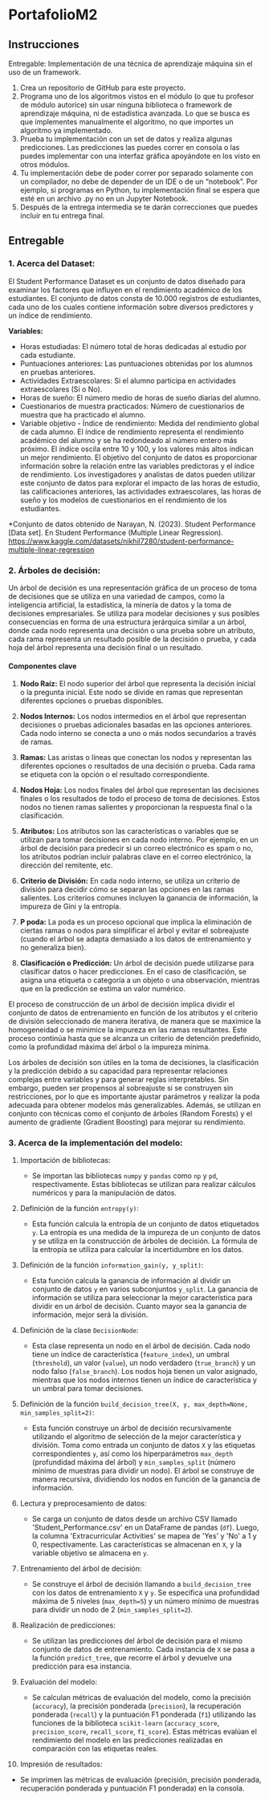 # PortafolioM2

## Instrucciones
Entregable: Implementación de una técnica de aprendizaje máquina sin el uso de un framework.

1. Crea un repositorio de GitHub para este proyecto.
2. Programa uno de los algoritmos vistos en el módulo (o que tu profesor de módulo autorice) sin usar ninguna biblioteca o framework de aprendizaje máquina, ni de estadística avanzada. Lo que se busca es que implementes manualmente el algoritmo, no que importes un algoritmo ya implementado. 
3. Prueba tu implementación con un set de datos y realiza algunas predicciones. Las predicciones las puedes correr en consola o las puedes implementar con una interfaz gráfica apoyándote en los visto en otros módulos.
4. Tu implementación debe de poder correr por separado solamente con un compilador, no debe de depender de un IDE o de un “notebook”. Por ejemplo, si programas en Python, tu implementación final se espera que esté en un archivo .py no en un Jupyter Notebook.
5. Después de la entrega intermedia se te darán correcciones que puedes incluir en tu entrega final.

## Entregable
### 1. Acerca del Dataset:
El Student Performance Dataset es un conjunto de datos diseñado para examinar los factores que influyen en el rendimiento académico de los estudiantes. El conjunto de datos consta de 10.000 registros de estudiantes, cada uno de los cuales contiene información sobre diversos predictores y un índice de rendimiento.

**Variables:**
*  Horas estudiadas: El número total de horas dedicadas al estudio por cada estudiante.
*  Puntuaciones anteriores: Las puntuaciones obtenidas por los alumnos en pruebas anteriores.
*  Actividades Extraescolares: Si el alumno participa en actividades extraescolares (Sí o No).
*  Horas de sueño: El número medio de horas de sueño diarias del alumno.
*  Cuestionarios de muestra practicados: Número de cuestionarios de muestra que ha practicado el alumno.
*  Variable objetivo - Índice de rendimiento: Medida del rendimiento global de cada alumno. El índice de rendimiento representa el rendimiento académico del alumno y se ha redondeado al número entero más próximo. El índice oscila entre 10 y 100, y los valores más altos indican un mejor rendimiento.
El objetivo del conjunto de datos es proporcionar información sobre la relación entre las variables predictoras y el índice de rendimiento. Los investigadores y analistas de datos pueden utilizar este conjunto de datos para explorar el impacto de las horas de estudio, las calificaciones anteriores, las actividades extraescolares, las horas de sueño y los modelos de cuestionarios en el rendimiento de los estudiantes.

*Conjunto de datos obtenido de Narayan, N. (2023). Student Performance [Data set]. En Student Performance (Multiple Linear Regression). https://www.kaggle.com/datasets/nikhil7280/student-performance-multiple-linear-regression

### 2. Árboles de decisión:
Un árbol de decisión es una representación gráfica de un proceso de toma de decisiones que se utiliza en una variedad de campos, como la inteligencia artificial, la estadística, la minería de datos y la toma de decisiones empresariales. Se utiliza para modelar decisiones y sus posibles consecuencias en forma de una estructura jerárquica similar a un árbol, donde cada nodo representa una decisión o una prueba sobre un atributo, cada rama representa un resultado posible de la decisión o prueba, y cada hoja del árbol representa una decisión final o un resultado.

#### **Componentes clave**

1. **Nodo Raíz:** El nodo superior del árbol que representa la decisión inicial o la pregunta inicial. Este nodo se divide en ramas que representan diferentes opciones o pruebas disponibles.

2. **Nodos Internos:** Los nodos intermedios en el árbol que representan decisiones o pruebas adicionales basadas en las opciones anteriores. Cada nodo interno se conecta a uno o más nodos secundarios a través de ramas.

3. **Ramas:** Las aristas o líneas que conectan los nodos y representan las diferentes opciones o resultados de una decisión o prueba. Cada rama se etiqueta con la opción o el resultado correspondiente.

4. **Nodos Hoja:** Los nodos finales del árbol que representan las decisiones finales o los resultados de todo el proceso de toma de decisiones. Estos nodos no tienen ramas salientes y proporcionan la respuesta final o la clasificación.

5. **Atributos:** Los atributos son las características o variables que se utilizan para tomar decisiones en cada nodo interno. Por ejemplo, en un árbol de decisión para predecir si un correo electrónico es spam o no, los atributos podrían incluir palabras clave en el correo electrónico, la dirección del remitente, etc.

6. **Criterio de División:** En cada nodo interno, se utiliza un criterio de división para decidir cómo se separan las opciones en las ramas salientes. Los criterios comunes incluyen la ganancia de información, la impureza de Gini y la entropía.

7. **P poda:** La poda es un proceso opcional que implica la eliminación de ciertas ramas o nodos para simplificar el árbol y evitar el sobreajuste (cuando el árbol se adapta demasiado a los datos de entrenamiento y no generaliza bien).

8. **Clasificación o Predicción:** Un árbol de decisión puede utilizarse para clasificar datos o hacer predicciones. En el caso de clasificación, se asigna una etiqueta o categoría a un objeto o una observación, mientras que en la predicción se estima un valor numérico.

El proceso de construcción de un árbol de decisión implica dividir el conjunto de datos de entrenamiento en función de los atributos y el criterio de división seleccionado de manera iterativa, de manera que se maximice la homogeneidad o se minimice la impureza en las ramas resultantes. Este proceso continúa hasta que se alcanza un criterio de detención predefinido, como la profundidad máxima del árbol o la impureza mínima.

Los árboles de decisión son útiles en la toma de decisiones, la clasificación y la predicción debido a su capacidad para representar relaciones complejas entre variables y para generar reglas interpretables. Sin embargo, pueden ser propensos al sobreajuste si se construyen sin restricciones, por lo que es importante ajustar parámetros y realizar la poda adecuada para obtener modelos más generalizables. Además, se utilizan en conjunto con técnicas como el conjunto de árboles (Random Forests) y el aumento de gradiente (Gradient Boosting) para mejorar su rendimiento.

### 3. Acerca de la implementación del modelo:
1. Importación de bibliotecas:
   - Se importan las bibliotecas `numpy` y `pandas` como `np` y `pd`, respectivamente. Estas bibliotecas se utilizan para realizar cálculos numéricos y para la manipulación de datos.

2. Definición de la función `entropy(y)`:
   - Esta función calcula la entropía de un conjunto de datos etiquetados `y`. La entropía es una medida de la impureza de un conjunto de datos y se utiliza en la construcción de árboles de decisión. La fórmula de la entropía se utiliza para calcular la incertidumbre en los datos.

3. Definición de la función `information_gain(y, y_split)`:
   - Esta función calcula la ganancia de información al dividir un conjunto de datos `y` en varios subconjuntos `y_split`. La ganancia de información se utiliza para seleccionar la mejor característica para dividir en un árbol de decisión. Cuanto mayor sea la ganancia de información, mejor será la división.

4. Definición de la clase `DecisionNode`:
   - Esta clase representa un nodo en el árbol de decisión. Cada nodo tiene un índice de característica (`feature_index`), un umbral (`threshold`), un valor (`value`), un nodo verdadero (`true_branch`) y un nodo falso (`false_branch`). Los nodos hoja tienen un valor asignado, mientras que los nodos internos tienen un índice de característica y un umbral para tomar decisiones.

5. Definición de la función `build_decision_tree(X, y, max_depth=None, min_samples_split=2)`:
   - Esta función construye un árbol de decisión recursivamente utilizando el algoritmo de selección de la mejor característica y división. Toma como entrada un conjunto de datos `X` y las etiquetas correspondientes `y`, así como los hiperparámetros `max_depth` (profundidad máxima del árbol) y `min_samples_split` (número mínimo de muestras para dividir un nodo). El árbol se construye de manera recursiva, dividiendo los nodos en función de la ganancia de información.

6. Lectura y preprocesamiento de datos:
   - Se carga un conjunto de datos desde un archivo CSV llamado 'Student_Performance.csv' en un DataFrame de pandas (`df`). Luego, la columna 'Extracurricular Activities' se mapea de 'Yes' y 'No' a 1 y 0, respectivamente. Las características se almacenan en `X`, y la variable objetivo se almacena en `y`.

7. Entrenamiento del árbol de decisión:
   - Se construye el árbol de decisión llamando a `build_decision_tree` con los datos de entrenamiento `X` y `y`. Se especifica una profundidad máxima de 5 niveles (`max_depth=5`) y un número mínimo de muestras para dividir un nodo de 2 (`min_samples_split=2`).

8. Realización de predicciones:
   - Se utilizan las predicciones del árbol de decisión para el mismo conjunto de datos de entrenamiento. Cada instancia de `X` se pasa a la función `predict_tree`, que recorre el árbol y devuelve una predicción para esa instancia.

9. Evaluación del modelo:
   - Se calculan métricas de evaluación del modelo, como la precisión (`accuracy`), la precisión ponderada (`precision`), la recuperación ponderada (`recall`) y la puntuación F1 ponderada (`f1`) utilizando las funciones de la biblioteca `scikit-learn` (`accuracy_score`, `precision_score`, `recall_score`, `f1_score`). Estas métricas evalúan el rendimiento del modelo en las predicciones realizadas en comparación con las etiquetas reales.

10. Impresión de resultados:
   - Se imprimen las métricas de evaluación (precisión, precisión ponderada, recuperación ponderada y puntuación F1 ponderada) en la consola.
